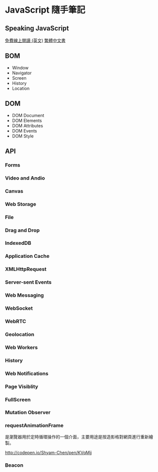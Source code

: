 # JavaScript 隨手筆記

## Speaking JavaScript
[免費線上閱讀 (英文)](http://speakingjs.com/es5/)
[繁體中文書](http://www.tenlong.com.tw/items/9789863478584)

## BOM
* Window
* Navigator
* Screen
* History
* Location

## DOM
* DOM Document
* DOM Elements
* DOM Attributes
* DOM Events
* DOM Style

## API

### Forms

### Video and Andio

### Canvas

### Web Storage

### File

### Drag and Drop

### IndexedDB

### Application Cache

### XMLHttpRequest

### Server-sent Events

### Web Messaging

### WebSocket

### WebRTC

### Geolocation

### Web Workers

### History

### Web Notifications

### Page Visiblity

### FullScreen

### Mutation Observer

### requestAnimationFrame
是瀏覽器用於定時循環操作的一個介面，主要用途是按造影格對網頁進行重新繪製。

http://codepen.io/Shyam-Chen/pen/KVqMjj

### Beacon
